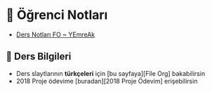 # 📕 Öğrenci Notları

<!--Index-->

- [Ders Notları FO ~ YEmreAk](Ders%20Notlar%C4%B1%20FO%20~%20YEmreAk.pdf)

<!--Index-->

## 🔸 Ders Bilgileri

- Ders slaytlarının **türkçeleri** için [bu sayfaya][File Org] bakabilirsin
- 2018 Proje ödevime [buradan][2018 Proje Ödevim] erişebilirsin
